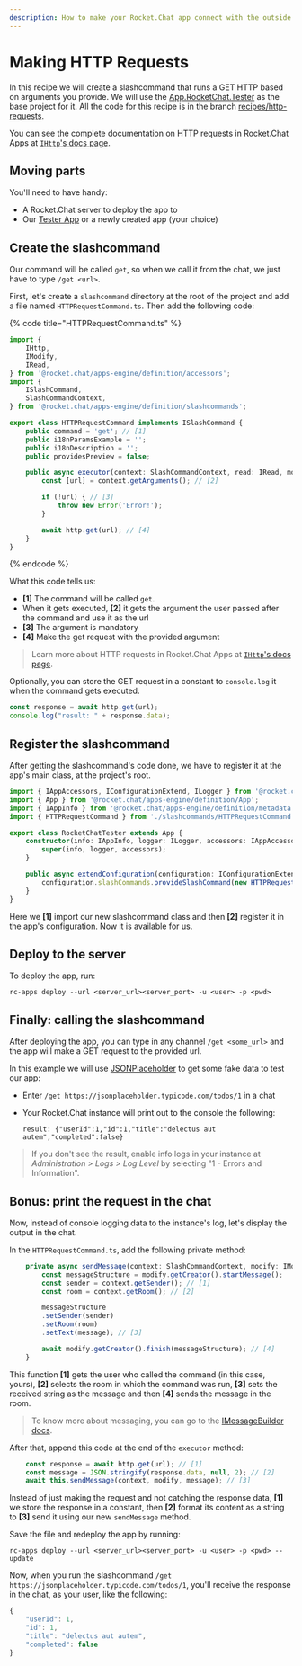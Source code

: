 ```yaml
---
description: How to make your Rocket.Chat app connect with the outside world
---
```


# Making HTTP Requests

In this recipe we will create a slashcommand that runs a GET HTTP based on arguments you provide. We will use the [App.RocketChat.Tester](https://github.com/RocketChat/Apps.RocketChat.Tester) as the base project for it. All the code for this recipe is in the branch [recipes/http-requests](https://github.com/RocketChat/Apps.RocketChat.Tester/tree/recipes/http-requests).

You can see the complete documentation on HTTP requests in Rocket.Chat Apps at [`IHttp`'s docs page](https://rocketchat.github.io/Rocket.Chat.Apps-engine/interfaces/ihttp.html).

## Moving parts

You'll need to have handy:

* A Rocket.Chat server to deploy the app to
* Our [Tester App](https://github.com/RocketChat/Apps.RocketChat.Tester) or a newly created app (your choice)

## Create the slashcommand

Our command will be called `get`, so when we call it from the chat, we just have to type `/get <url>`.

First, let's create a `slashcommand` directory at the root of the project and add a file named `HTTPRequestCommand.ts`. Then add the following code:

{% code title="HTTPRequestCommand.ts" %}
```typescript
import {
    IHttp,
    IModify,
    IRead,
} from '@rocket.chat/apps-engine/definition/accessors';
import {
    ISlashCommand,
    SlashCommandContext,
} from '@rocket.chat/apps-engine/definition/slashcommands';

export class HTTPRequestCommand implements ISlashCommand {
    public command = 'get'; // [1]
    public i18nParamsExample = '';
    public i18nDescription = '';
    public providesPreview = false;

    public async executor(context: SlashCommandContext, read: IRead, modify: IModify, http: IHttp): Promise<void> {
        const [url] = context.getArguments(); // [2]

        if (!url) { // [3]
            throw new Error('Error!');
        }

        await http.get(url); // [4]
    }
}
```
{% endcode %}

What this code tells us:

* **\[1]** The command will be called `get`.
* When it gets executed, **\[2]** it gets the argument the user passed after the command and use it as the url
* **\[3]** The argument is mandatory
* **\[4]** Make the get request with the provided argument

> Learn more about HTTP requests in Rocket.Chat Apps at [`IHttp`'s docs page](https://rocketchat.github.io/Rocket.Chat.Apps-engine/interfaces/ihttp.html).

Optionally, you can store the GET request in a constant to `console.log` it when the command gets executed.

```typescript
const response = await http.get(url);
console.log("result: " + response.data);
```

## Register the slashcommand

After getting the slashcommand's code done, we have to register it at the app's main class, at the project's root.

```typescript
import { IAppAccessors, IConfigurationExtend, ILogger } from '@rocket.chat/apps-engine/definition/accessors';
import { App } from '@rocket.chat/apps-engine/definition/App';
import { IAppInfo } from '@rocket.chat/apps-engine/definition/metadata';
import { HTTPRequestCommand } from './slashcommands/HTTPRequestCommand'; // [1]

export class RocketChatTester extends App {
    constructor(info: IAppInfo, logger: ILogger, accessors: IAppAccessors) {
        super(info, logger, accessors);
    }

    public async extendConfiguration(configuration: IConfigurationExtend) {
        configuration.slashCommands.provideSlashCommand(new HTTPRequestCommand()); // [2]
    }
}
```

Here we **\[1]** import our new slashcommand class and then **\[2]** register it in the app's configuration. Now it is available for us.

## Deploy to the server

To deploy the app, run:

```
rc-apps deploy --url <server_url><server_port> -u <user> -p <pwd>
```

## Finally: calling the slashcommand

After deploying the app, you can type in any channel `/get <some_url>` and the app will make a GET request to the provided url.

In this example we will use [JSONPlaceholder](https://jsonplaceholder.typicode.com) to get some fake data to test our app:

* Enter `/get https://jsonplaceholder.typicode.com/todos/1` in a chat
*   Your Rocket.Chat instance will print out to the console the following:

    `result: {"userId":1,"id":1,"title":"delectus aut autem","completed":false}`

> If you don't see the result, enable info logs in your instance at _Administration > Logs > Log Level_ by selecting "1 - Errors and Information".

## Bonus: print the request in the chat

Now, instead of console logging data to the instance's log, let's display the output in the chat.

In the `HTTPRequestCommand.ts`, add the following private method:

```typescript
    private async sendMessage(context: SlashCommandContext, modify: IModify, message: string): Promise<void> {
        const messageStructure = modify.getCreator().startMessage();
        const sender = context.getSender(); // [1]
        const room = context.getRoom(); // [2]

        messageStructure
        .setSender(sender)
        .setRoom(room)
        .setText(message); // [3]

        await modify.getCreator().finish(messageStructure); // [4]
    }
```

This function **\[1]** gets the user who called the command (in this case, yours), **\[2]** selects the room in which the command was run, **\[3]** sets the received string as the message and then **\[4]** sends the message in the room.

> To know more about messaging, you can go to the [IMessageBuilder docs](https://rocketchat.github.io/Rocket.Chat.Apps-engine/interfaces/imessagebuilder.html).

After that, append this code at the end of the `executor` method:

```typescript
    const response = await http.get(url); // [1]
    const message = JSON.stringify(response.data, null, 2); // [2]
    await this.sendMessage(context, modify, message); // [3]
```

Instead of just making the request and not catching the response data, **\[1]** we store the response in a constant, then **\[2]** format its content as a string to **\[3]** send it using our new `sendMessage` method.

Save the file and redeploy the app by running:

`rc-apps deploy --url <server_url><server_port> -u <user> -p <pwd> --update`

Now, when you run the slashcommand `/get https://jsonplaceholder.typicode.com/todos/1`, you'll receive the response in the chat, as your user, like the following:

```javascript
{
    "userId": 1,
    "id": 1,
    "title": "delectus aut autem",
    "completed": false
}
```
